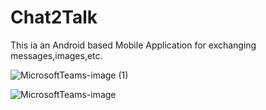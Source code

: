 # Chat2Talk

This ia an Android based Mobile Application for exchanging messages,images,etc.

![MicrosoftTeams-image (1)](https://user-images.githubusercontent.com/60259661/121068645-29a6bd00-c7ea-11eb-842d-574078acdb51.png)


![MicrosoftTeams-image](https://user-images.githubusercontent.com/60259661/121068649-2ca1ad80-c7ea-11eb-9454-419470efa891.png)



